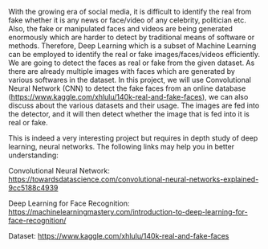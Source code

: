 With the growing era of social media, it is difficult to identify the real from fake whether it is any news or face/video of any celebrity, politician etc. Also, the fake or manipulated faces and videos are being generated enormously which are harder to detect by traditional means of software or methods. Therefore, Deep Learning which is a subset of Machine Learning can be employed to identify the real or fake images/faces/videos efficiently. We are going to detect the faces as real or fake from the given dataset. As there are already multiple images with faces which are generated by various softwares in the dataset. In this project, we will use Convolutional Neural Network (CNN) to detect the fake faces from an online database (https://www.kaggle.com/xhlulu/140k-real-and-fake-faces), we can also discuss about the various datasets and their usage. The images are fed into the detector, and it will then detect whether the image that is fed into it is real or fake.

This is indeed a very interesting project but requires in depth study of deep learning, neural networks. The following links may help you in better understanding:

Convolutional Neural Network: https://towardsdatascience.com/convolutional-neural-networks-explained-9cc5188c4939

Deep Learning for Face Recognition: https://machinelearningmastery.com/introduction-to-deep-learning-for-face-recognition/

Dataset: https://www.kaggle.com/xhlulu/140k-real-and-fake-faces
